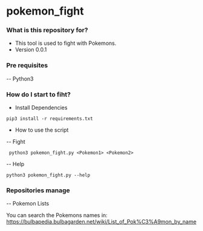 # pokemon_fight #

### What is this repository for? ###

* This tool is used to fight with Pokemons.
* Version 0.0.1

### Pre requisites ###

-- Python3

### How do I start to fiht? ###

* Install Dependencies
```
pip3 install -r requirements.txt
```
* How to use the script

-- Fight

```
 python3 pokemon_fight.py <Pokemon1> <Pokemon2>
```

-- Help
```
python3 pokemon_fight.py --help 
```

### Repositories manage ###

-- Pokemon Lists

You can search the Pokemons names in: https://bulbapedia.bulbagarden.net/wiki/List_of_Pok%C3%A9mon_by_name